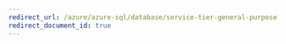 ```yaml
---
redirect_url: /azure/azure-sql/database/service-tier-general-purpose
redirect_document_id: true
---
```

